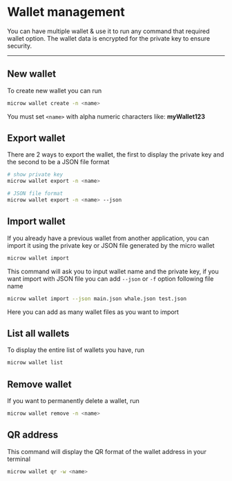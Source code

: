 # Wallet management
You can have multiple wallet & use it to run any command that required wallet option. The wallet data is encrypted for the private key to ensure security.

---

## New wallet
To create new wallet you can run
```bash
microw wallet create -n <name>
```
You must set `<name>` with alpha numeric characters like: **myWallet123**

## Export wallet
There are 2 ways to export the wallet, the first to display the private key and the second to be a JSON file format
```bash
# show private key
microw wallet export -n <name>

# JSON file format
microw wallet export -n <name> --json
```

## Import wallet
If you already have a previous wallet from another application, you can import it using the private key or JSON file generated by the micro wallet
```bash
microw wallet import
```
This command will ask you to input wallet name and the private key, if you want import with JSON file you can add `--json` or `-f` option following file name
```bash
microw wallet import --json main.json whale.json test.json
```
Here you can add as many wallet files as you want to import

## List all wallets
To display the entire list of wallets you have, run
```bash
microw wallet list
```

## Remove wallet
If you want to permanently delete a wallet, run
```bash
microw wallet remove -n <name>
```

## QR address
This command will display the QR format of the wallet address in your terminal
```bash
microw wallet qr -w <name>
```